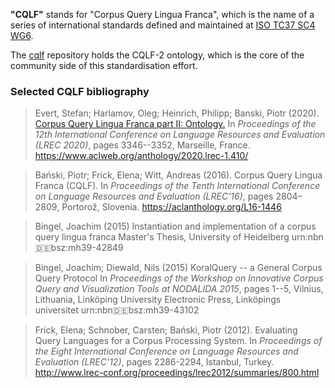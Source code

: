 **"CQLF"** stands for "Corpus Query Lingua Franca", which is the name of a series of international standards defined and maintained at [ISO TC37 SC4 WG6](https://www.iso.org/committee/297592.html).

The [cqlf](https://github.com/cqlf-ontology/cqlf) repository holds the CQLF-2 ontology, which is the core of the community side of this standardisation effort.


### Selected CQLF bibliography

> Evert, Stefan; Harlamov, Oleg; Heinrich, Philipp; Banski, Piotr (2020).
> [Corpus Query Lingua Franca part II: Ontology.](../cqlf/documentation/EvertEtc2020_CQLF2.pdf)
> In _Proceedings of the 12th International Conference on Language Resources and Evaluation (LREC 2020)_, pages 3346--3352, Marseille, France.
> https://www.aclweb.org/anthology/2020.lrec-1.410/

> Bański, Piotr; Frick, Elena; Witt, Andreas (2016).
> Corpus Query Lingua Franca (CQLF).
> In _Proceedings of the Tenth International Conference on Language Resources and Evaluation (LREC'16)_, pages 2804–2809, Portorož, Slovenia.
> https://aclanthology.org/L16-1446

> Bingel, Joachim (2015)
> Instantiation and implementation of a corpus query lingua franca
> Master's Thesis, University of Heidelberg
> urn:nbn:de:bsz:mh39-42849

> Bingel, Joachim; Diewald, Nils (2015)
> KoralQuery -- a General Corpus Query Protocol
> In _Proceedings of the Workshop on Innovative Corpus Query and Visualization Tools at NODALIDA 2015_, pages 1--5,
> Vilnius, Lithuania, Linköping University Electronic Press, Linköpings universitet
> urn:nbn:de:bsz:mh39-43102

> Frick, Elena; Schnober, Carsten; Bański, Piotr (2012).
> Evaluating Query Languages for a Corpus Processing System.
> In _Proceedings of the Eight International Conference on Language Resources and Evaluation (LREC'12)_, pages 2286-2294, Istanbul, Turkey.
> http://www.lrec-conf.org/proceedings/lrec2012/summaries/800.html
